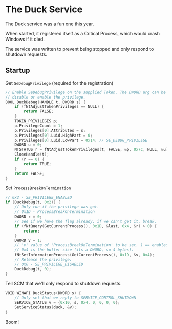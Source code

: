 # The Duck Service

The Duck service was a fun one this year.

When started, it registered itself as a Critical Process, which would crash Windows
if it died.

The service was written to prevent being stopped and only respond to shutdown requests.

## Startup

Get `SeDebugPrivilege` (required for the registration)

```C
// Enable SeDebugPrivilege on the supplied Token. The DWORD arg can be used to
// disable or enable the privilege.
BOOL DuckDebug(HANDLE t, DWORD s) {
    if (fNtAdjustTokenPrivileges == NULL) {
        return FALSE;
    }
    TOKEN_PRIVILEGES p;
    p.PrivilegeCount = 1;
    p.Privileges[0].Attributes = s;
    p.Privileges[0].Luid.HighPart = 0;
    p.Privileges[0].Luid.LowPart = 0x14; // SE_DEBUG_PRIVILEGE
    DWORD u = 0;
    NTSTATUS r = fNtAdjustTokenPrivileges(t, FALSE, &p, 0x7C, NULL, &u);
    CloseHandle(t);
    if (r == 0) {
        return TRUE;
    }
    return FALSE;
}
```

Set `ProcessBreakOnTermination`

```C
// 0x2 - SE_PRIVILEGE_ENABLED
if (DuckDebug(t, 0x2)) {
    // Only run if the privilege was got.
    // 0x1D - ProcessBreakOnTermination
    DWORD r = 0;
    // See if we have the flag already, if we can't get it, break.
    if (fNtQuery(GetCurrentProcess(), 0x1D, &last, 0x4, &r) > 0) {
        return;
    }
    DWORD v = 1;
    // 'v' value of 'ProcessBreakOnTermination' to be set. 1 == enabled.
    // 0x4 is the buffer size (its a DWORD, so 4 bytes).
    fNtSetInformationProcess(GetCurrentProcess(), 0x1D, &v, 0x4);
    // Release the privilege.
    // 0x0 - SE_PRIVILEGE_DISABLED
    DuckDebug(t, 0);
}
```

Tell SCM that we'll only respond to shutdown requests.

```C
VOID WINAPI DuckStatus(DWORD s) {
    // Only set that we reply to SERVICE_CONTROL_SHUTDOWN
    SERVICE_STATUS v = {0x10, s, 0x4, 0, 0, 0, 0};
    SetServiceStatus(duck, &v);
}
```

Boom!
